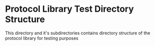 # Protocol Library Test Directory Structure

This directory and it's subdirectories contains directory structure of the
protocol library for testing purposes